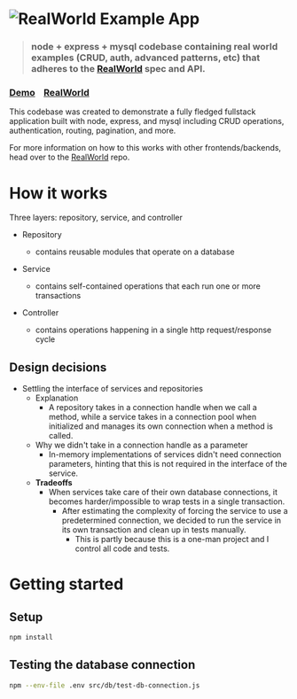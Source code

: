 # ![RealWorld Example App](logo.png)

> ### node + express + mysql codebase containing real world examples (CRUD, auth, advanced patterns, etc) that adheres to the [RealWorld](https://github.com/gothinkster/realworld) spec and API.


### [Demo](https://demo.realworld.io/)&nbsp;&nbsp;&nbsp;&nbsp;[RealWorld](https://github.com/gothinkster/realworld)


This codebase was created to demonstrate a fully fledged fullstack application built with node, express, and mysql including CRUD operations, authentication, routing, pagination, and more.

For more information on how to this works with other frontends/backends, head over to the [RealWorld](https://github.com/gothinkster/realworld) repo.


# How it works

Three layers: repository, service, and controller

- Repository
    - contains reusable modules that operate on a database

- Service
    - contains self-contained operations that each run one or more transactions

- Controller
    - contains operations happening in a single http request/response cycle

## Design decisions

- Settling the interface of services and repositories
    - Explanation
        - A repository takes in a connection handle when we call a method,
          while a service takes in a connection pool when initialized
          and manages its own connection when a method is called.
    - Why we didn't take in a connection handle as a parameter
        - In-memory implementations of services didn't need connection parameters,
          hinting that this is not required in the interface of the service.
    - **Tradeoffs**
        - When services take care of their own database connections,
          it becomes harder/impossible to wrap tests in a single transaction.
            - After estimating the complexity of forcing the service to use a predetermined connection,
              we decided to run the service in its own transaction and clean up in tests manually.
                - This is partly because this is a one-man project and I control all code and tests.


# Getting started

## Setup

```sh
npm install
```

## Testing the database connection

```sh
npm --env-file .env src/db/test-db-connection.js
```

